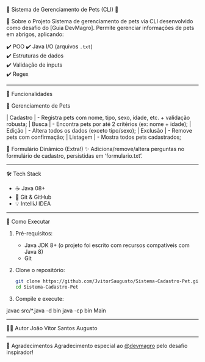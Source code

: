 🐾 Sistema de Gerenciamento de Pets (CLI) 🐾

📌 Sobre o Projeto
Sistema de gerenciamento de pets via CLI desenvolvido como desafio do [Guia DevMagro]. Permite gerenciar informações de pets em abrigos, aplicando:

✔️ POO
✔️ Java I/O (arquivos `.txt`)  
✔️ Estruturas de dados  
✔️ Validação de inputs  
✔️ Regex

---

🎯 Funcionalidades

🐶 Gerenciamento de Pets

| Cadastro | - Registra pets com nome, tipo, sexo, idade, etc. + validação robusta;
| Busca | - Encontra pets por até 2 critérios (ex: nome + idade);
| Edição | - Altera todos os dados (exceto tipo/sexo);
| Exclusão | - Remove pets com confirmação;
| Listagem | - Mostra todos pets cadastrados;

📝 Formulário Dinâmico (Extra!)
✨ Adiciona/remove/altera perguntas no formulário de cadastro, persistidas em ‘formulario.txt’.

---

🛠️ Tech Stack
- ☕ Java 08+
- 🐙 Git & GitHub
- 💡 IntelliJ IDEA

---

🚀 Como Executar

1. Pré-requisitos:
    - Java JDK 8+ (o projeto foi escrito com recursos compatíveis com Java 8)
    - Git

2. Clone o repositório:
   ```bash
   git clone https://github.com/JvitorSaugusto/Sistema-Cadastro-Pet.git
   cd Sistema-Cadastro-Pet

3. Compile e execute:

javac src/*.java -d bin
java -cp bin Main


---

👨‍💻 Autor
João Vitor Santos Augusto


---

🙌 Agradecimentos
Agradecimento especial ao [@devmagro](https://linktr.ee/devmagro) pelo desafio inspirador!

